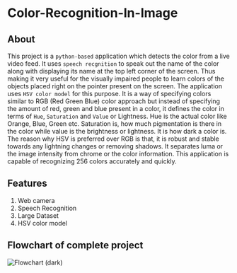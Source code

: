 # Color-Recognition-In-Image

## About 
This project is a `python-based` application which detects the color from a live video feed. It uses `speech recgnition` to speak out the name of the color along with displaying its name at the top left corner of the screen. Thus making it very useful for the visually impaired people to learn colors of the objects placed right on the pointer present on the screen. The application uses `HSV color model` for this purpose. It is a way of specifying colors similar to RGB (Red Green Blue) color approach but instead of specifying the amount of red, green and blue present in a color, it defines the color in terms of `Hue`, `Saturation` and `Value` or Lightness. Hue is the actual color like Orange, Blue, Green etc. Saturation is, how much pigmentation is there in the color while value is the brightness or lightness. It is how dark a color is. The reason why HSV is preferred over RGB is that, it is robust and stable towards any lightning changes or removing shadows. It separates luma or the image intensity from chrome or the color information. This application is capable of recognizing 256 colors accurately and quickly.

## Features
1. Web camera
2. Speech Recognition
3. Large Dataset
4. HSV color model

## Flowchart of complete project
![Flowchart (dark)](https://user-images.githubusercontent.com/58062535/152655848-c12c71bb-be99-4dd6-a96f-be57b36967ec.jpeg)
